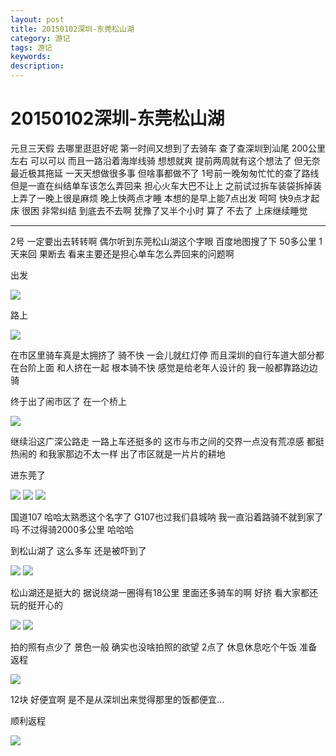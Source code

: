 ```yaml
---
layout: post
title: 20150102深圳-东莞松山湖
category: 游记
tags: 游记
keywords:
description:
---
```

# 20150102深圳-东莞松山湖

元旦三天假 去哪里逛逛好呢
第一时间又想到了去骑车
查了查深圳到汕尾 200公里左右 可以可以
而且一路沿着海岸线骑 想想就爽
提前两周就有这个想法了 
但无奈最近极其拖延 一天天想做很多事 但啥事都做不了
1号前一晚匆匆忙忙的查了路线 但是一直在纠结单车该怎么弄回来
担心火车大巴不让上 之前试过拆车装袋拆掉装上弄了一晚上很是麻烦
晚上快两点才睡 本想的是早上能7点出发 
呵呵 快9点才起床 很困 非常纠结 到底去不去啊
犹豫了又半个小时 算了 不去了 上床继续睡觉

---
2号 一定要出去转转啊 偶尔听到东莞松山湖这个字眼
百度地图搜了下 50多公里 1天来回 果断去
看来主要还是担心单车怎么弄回来的问题啊

出发  

<img class="my_img" src="{{site.img_path}}/201601021.jpg-1366768">

路上  

<img class="my_img" src="{{site.img_path}}/201601022.jpg-1366768">

在市区里骑车真是太拥挤了 骑不快 一会儿就红灯停
而且深圳的自行车道大部分都在台阶上面 和人挤在一起 根本骑不快 感觉是给老年人设计的 我一般都靠路边边骑

终于出了闹市区了
在一个桥上  

<img class="my_img" src="{{site.img_path}}/201601023.jpg-1366768">

继续沿这广深公路走 一路上车还挺多的
这市与市之间的交界一点没有荒凉感 都挺热闹的
和我家那边不太一样 出了市区就是一片片的耕地

进东莞了  

<img class="my_img" src="{{site.img_path}}/201601025.jpg-1366768">

<img class="my_img" src="{{site.img_path}}/201601026.jpg-1366768">

<img class="my_img" src="{{site.img_path}}/201601027.jpg-1366768">

国道107 哈哈太熟悉这个名字了 G107也过我们县城呐
我一直沿着路骑不就到家了吗 不过得骑2000多公里 哈哈哈

到松山湖了 这么多车 还是被吓到了  

<img class="my_img" src="{{site.img_path}}/201601028.jpg-1366768">

<img class="my_img" src="{{site.img_path}}/201601029.jpg-1366768">

松山湖还是挺大的 据说绕湖一圈得有18公里
里面还多骑车的啊 好挤
看大家都还玩的挺开心的  

<img class="my_img" src="{{site.img_path}}/2016010210.jpg-1366768">

<img class="my_img" src="{{site.img_path}}/2016010211.jpg-1366768">

拍的照有点少了 
景色一般 
确实也没啥拍照的欲望 
2点了
休息休息吃个午饭 准备返程  

<img class="my_img" src="{{site.img_path}}/2016010213.jpg-1366768">

12块 好便宜啊
是不是从深圳出来觉得那里的饭都便宜...

顺利返程  

<img class="my_img" src="http://7xkxii.com1.z0.glb.clouddn.com/2016010210.jpg-1366768">







